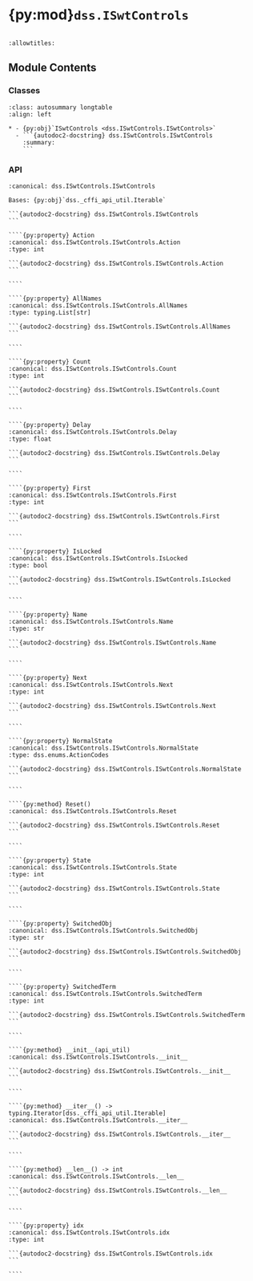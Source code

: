 # {py:mod}`dss.ISwtControls`

```{py:module} dss.ISwtControls
```

```{autodoc2-docstring} dss.ISwtControls
:allowtitles:
```

## Module Contents

### Classes

````{list-table}
:class: autosummary longtable
:align: left

* - {py:obj}`ISwtControls <dss.ISwtControls.ISwtControls>`
  - ```{autodoc2-docstring} dss.ISwtControls.ISwtControls
    :summary:
    ```
````

### API

`````{py:class} ISwtControls(api_util)
:canonical: dss.ISwtControls.ISwtControls

Bases: {py:obj}`dss._cffi_api_util.Iterable`

```{autodoc2-docstring} dss.ISwtControls.ISwtControls
```

````{py:property} Action
:canonical: dss.ISwtControls.ISwtControls.Action
:type: int

```{autodoc2-docstring} dss.ISwtControls.ISwtControls.Action
```

````

````{py:property} AllNames
:canonical: dss.ISwtControls.ISwtControls.AllNames
:type: typing.List[str]

```{autodoc2-docstring} dss.ISwtControls.ISwtControls.AllNames
```

````

````{py:property} Count
:canonical: dss.ISwtControls.ISwtControls.Count
:type: int

```{autodoc2-docstring} dss.ISwtControls.ISwtControls.Count
```

````

````{py:property} Delay
:canonical: dss.ISwtControls.ISwtControls.Delay
:type: float

```{autodoc2-docstring} dss.ISwtControls.ISwtControls.Delay
```

````

````{py:property} First
:canonical: dss.ISwtControls.ISwtControls.First
:type: int

```{autodoc2-docstring} dss.ISwtControls.ISwtControls.First
```

````

````{py:property} IsLocked
:canonical: dss.ISwtControls.ISwtControls.IsLocked
:type: bool

```{autodoc2-docstring} dss.ISwtControls.ISwtControls.IsLocked
```

````

````{py:property} Name
:canonical: dss.ISwtControls.ISwtControls.Name
:type: str

```{autodoc2-docstring} dss.ISwtControls.ISwtControls.Name
```

````

````{py:property} Next
:canonical: dss.ISwtControls.ISwtControls.Next
:type: int

```{autodoc2-docstring} dss.ISwtControls.ISwtControls.Next
```

````

````{py:property} NormalState
:canonical: dss.ISwtControls.ISwtControls.NormalState
:type: dss.enums.ActionCodes

```{autodoc2-docstring} dss.ISwtControls.ISwtControls.NormalState
```

````

````{py:method} Reset()
:canonical: dss.ISwtControls.ISwtControls.Reset

```{autodoc2-docstring} dss.ISwtControls.ISwtControls.Reset
```

````

````{py:property} State
:canonical: dss.ISwtControls.ISwtControls.State
:type: int

```{autodoc2-docstring} dss.ISwtControls.ISwtControls.State
```

````

````{py:property} SwitchedObj
:canonical: dss.ISwtControls.ISwtControls.SwitchedObj
:type: str

```{autodoc2-docstring} dss.ISwtControls.ISwtControls.SwitchedObj
```

````

````{py:property} SwitchedTerm
:canonical: dss.ISwtControls.ISwtControls.SwitchedTerm
:type: int

```{autodoc2-docstring} dss.ISwtControls.ISwtControls.SwitchedTerm
```

````

````{py:method} __init__(api_util)
:canonical: dss.ISwtControls.ISwtControls.__init__

```{autodoc2-docstring} dss.ISwtControls.ISwtControls.__init__
```

````

````{py:method} __iter__() -> typing.Iterator[dss._cffi_api_util.Iterable]
:canonical: dss.ISwtControls.ISwtControls.__iter__

```{autodoc2-docstring} dss.ISwtControls.ISwtControls.__iter__
```

````

````{py:method} __len__() -> int
:canonical: dss.ISwtControls.ISwtControls.__len__

```{autodoc2-docstring} dss.ISwtControls.ISwtControls.__len__
```

````

````{py:property} idx
:canonical: dss.ISwtControls.ISwtControls.idx
:type: int

```{autodoc2-docstring} dss.ISwtControls.ISwtControls.idx
```

````

`````
